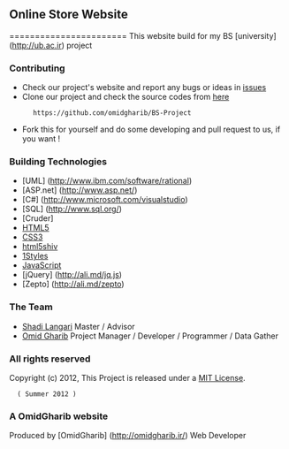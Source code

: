 ## Online Store Website
=======================
This website build for my BS [university] (http://ub.ac.ir) project

### Contributing

* Check our project's website and report any bugs or ideas in [issues](https://github.com/omidgharib/BS-Project/issues)
* Clone our project and check the source codes from [here](https://github.com/omidgharib/BS-Project)
```
      https://github.com/omidgharib/BS-Project
```

* Fork this for yourself and do some developing and pull request to us, if you want !

### Building Technologies

* [UML] (http://www.ibm.com/software/rational)
* [ASP.net] (http://www.asp.net/)
* [C#] (http://www.microsoft.com/visualstudio)
* [SQL] (http://www.sql.org/)
* [Cruder]
* [HTML5](http://ali.md/wiki/html5)
* [CSS3](http://ali.md/css3ref)
* [html5shiv](http://ali.md/html5shiv)
* [1Styles](http://ali.md/1styles)
* [JavaScript](http://ali.md/wiki/javascript)
* [jQuery] (http://ali.md/jq.js)
* [Zepto] (http://ali.md/zepto)

### The Team

* [Shadi Langari](http://www.linkedin.com/pub/shadi-langari/3b/a94/111) Master / Advisor
* [Omid Gharib](https://github.com/omidgharib) Project Manager / Developer / Programmer / Data Gather

### All rights reserved

Copyright (c) 2012, This Project is released under a [MIT License](http://opensource.org/licenses/MIT).

      ( Summer 2012 )

### A OmidGharib website

Produced by [OmidGharib] (http://omidgharib.ir/) Web Developer